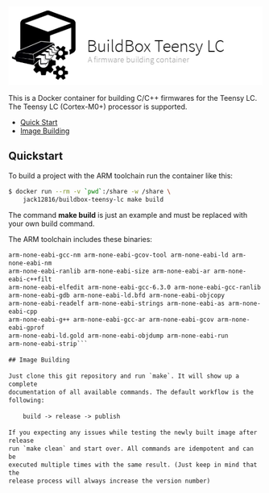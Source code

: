 ![BuildBox Teensy LC](docs/logo-project.png)

This is a Docker container for building C/C++ firmwares for the Teensy LC.
The Teensy LC (Cortex-M0+) processor is supported.

- [Quick Start](#quick-start)
- [Image Building](#image-building)

## Quickstart

To build a project with the ARM toolchain run the container like this:

```bash
$ docker run --rm -v `pwd`:/share -w /share \
    jack12816/buildbox-teensy-lc make build
```

The command **make build** is just an example and must be replaced with
your own build command.

The ARM toolchain includes these binaries:
```arm-none-eabi-addr2line arm-none-eabi-c++ arm-none-eabi-dwp arm-none-eabi-gcc
arm-none-eabi-gcc-nm arm-none-eabi-gcov-tool arm-none-eabi-ld arm-none-eabi-nm
arm-none-eabi-ranlib arm-none-eabi-size arm-none-eabi-ar arm-none-eabi-c++filt
arm-none-eabi-elfedit arm-none-eabi-gcc-6.3.0 arm-none-eabi-gcc-ranlib
arm-none-eabi-gdb arm-none-eabi-ld.bfd arm-none-eabi-objcopy
arm-none-eabi-readelf arm-none-eabi-strings arm-none-eabi-as arm-none-eabi-cpp
arm-none-eabi-g++ arm-none-eabi-gcc-ar arm-none-eabi-gcov arm-none-eabi-gprof
arm-none-eabi-ld.gold arm-none-eabi-objdump arm-none-eabi-run
arm-none-eabi-strip```

## Image Building

Just clone this git repository and run `make`. It will show up a complete
documentation of all available commands. The default workflow is the following:

    build -> release -> publish

If you expecting any issues while testing the newly built image after release
run `make clean` and start over. All commands are idempotent and can be
executed multiple times with the same result. (Just keep in mind that the
release process will always increase the version number)
